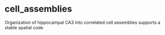 # cell_assemblies
Organization of hippocampal CA3 into correlated cell assemblies supports a stable spatial code
